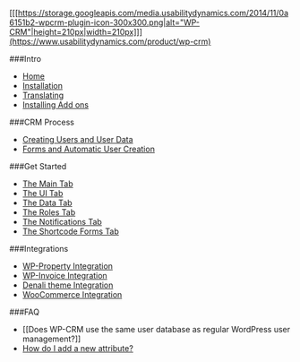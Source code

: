 [[[https://storage.googleapis.com/media.usabilitydynamics.com/2014/11/0a6151b2-wpcrm-plugin-icon-300x300.png|alt="WP-CRM"|height=210px|width=210px]]](https://www.usabilitydynamics.com/product/wp-crm)

###Intro
* [Home](home)
* [Installation](Installing-WP-CRM)
* [Translating](Translating-WP-CRM)
* [Installing Add ons](Installing-WP-CRM-Add-ons)

###CRM Process
* [Creating Users and User Data](Creating-Users-and-User-Data-in-WP-CRM)
* [Forms and Automatic User Creation](Forms-and-Automatic-User-Creation-in-WP-CRM)

###Get Started
* [The Main Tab](WP-CRM-Settings-The-Main-Tab)
* [The UI Tab](WP-CRM-Settings-The-UI-Tab)
* [The Data Tab](WP-CRM-Settings-The-Data-Tab)
* [The Roles Tab](WP-CRM-Settings-The-Roles-Tab)
* [The Notifications Tab](WP-CRM-Settings-The-Notifications-Tab)
* [The Shortcode Forms Tab](WP-CRM-Settings-The-Notifications-Tab-The-Shortcode-Forms-Tab)

###Integrations
* [WP-Property Integration](WP-CRM-with-WP-Property-Integration)
* [WP-Invoice Integration](WP-CRM-&-WP-Invoice-Integration)
* [Denali theme Integration](Integrating-WP-CRM-with-Denali-Theme)
* [WooCommerce Integration](WP-CRM-&-WooCommerce-Integration)

###FAQ
* [[Does WP-CRM use the same user database as regular WordPress user management?]]
* [How do I add a new attribute?](How-do-I-add-a-new-attribute-in-WP-CRM-plugin%3F)